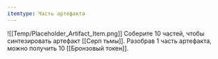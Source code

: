 ```yaml
---
itemtype: Часть артефакта
---
```

![[Temp/Placeholder_Artifact_Item.png]]
Соберите 10 частей, чтобы синтезировать артефакт [[Серп тьмы]]. Разобрав  1 часть артефакта, можно получить 10 [[Бронзовый токен]].
